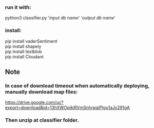 ### run it with:  
python3 classifier.py '*input db name*' '*output db name*'
### install:
pip install vaderSentiment  
pip install shapely  
pip install textblob  
pip install Cloudant  
## Note
### In case of download timeout when automatically deploying, manually download map files:  
https://drive.google.com/uc?export=download&id=13hXWOpikjRVmSnIywaiPIgu1aJv291gA
### Then unzip at classifier folder.
